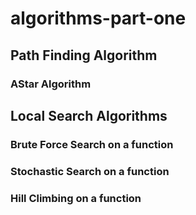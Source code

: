 # algorithms-part-one

## Path Finding Algorithm
### AStar Algorithm

## Local Search Algorithms

### Brute Force Search on a function
### Stochastic Search on a function
### Hill Climbing on a function
